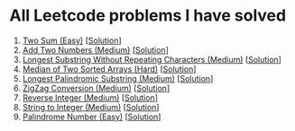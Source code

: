 # All Leetcode problems I have solved
1. [Two Sum (Easy)](https://leetcode.com/problems/two-sum/) \[[Solution](https://github.com/alyysaa/leet/blob/main/problems/TwoSum.cpp)\]
2. [Add Two Numbers (Medium)](https://leetcode.com/problems/add-two-numbers/) \[[Solution](https://github.com/alyysaa/leet/blob/main/problems/AddTwoNumbers.cpp)\]
3. [Longest Substring Without Repeating Characters (Medium)](https://leetcode.com/problems/longest-substring-without-repeating-characters/) \[[Solution](https://github.com/alyysaa/leet/blob/main/problems/LongestSubNoRepeats.cpp)\]
4. [Median of Two Sorted Arrays (Hard)](https://leetcode.com/problems/median-of-two-sorted-arrays/) \[[Solution](https://github.com/alyysaa/leet/blob/main/problems/SortedArrayMedian.cpp)\]
5. [Longest Palindromic Substring (Medium)](https://leetcode.com/problems/longest-palindromic-substring/) \[[Solution](https://github.com/alyysaa/leet/blob/main/problems/LongPalindromeSub.cpp)\]
6. [ZigZag Conversion (Medium)](https://leetcode.com/problems/zigzag-conversion/) \[[Solution](https://github.com/alyysaa/leet/blob/main/problems/ZigZagConversion.cpp)\]
7. [Reverse Integer (Medium)](https://leetcode.com/problems/reverse-integer/) \[[Solution](https://github.com/alyysaa/leet/blob/main/problems/ReverseInteger.cpp)\]
8. [String to Integer (Medium)](https://leetcode.com/problems/string-to-integer-atoi/) \[[Solution](https://github.com/alyysaa/leet/blob/main/problems/StringToInteger.cpp)\]
9. [Palindrome Number (Easy)](https://leetcode.com/problems/palindrome-number/) \[[Solution](https://github.com/alyysaa/leet/blob/main/problems/PalindromeNumber.cpp)\]
